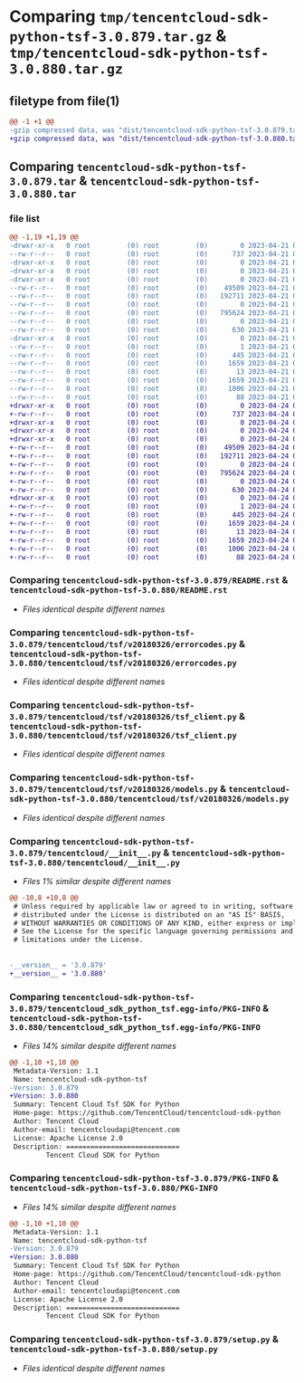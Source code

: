 # Comparing `tmp/tencentcloud-sdk-python-tsf-3.0.879.tar.gz` & `tmp/tencentcloud-sdk-python-tsf-3.0.880.tar.gz`

## filetype from file(1)

```diff
@@ -1 +1 @@
-gzip compressed data, was "dist/tencentcloud-sdk-python-tsf-3.0.879.tar", last modified: Fri Apr 21 01:08:44 2023, max compression
+gzip compressed data, was "dist/tencentcloud-sdk-python-tsf-3.0.880.tar", last modified: Mon Apr 24 03:48:01 2023, max compression
```

## Comparing `tencentcloud-sdk-python-tsf-3.0.879.tar` & `tencentcloud-sdk-python-tsf-3.0.880.tar`

### file list

```diff
@@ -1,19 +1,19 @@
-drwxr-xr-x   0 root         (0) root         (0)        0 2023-04-21 01:08:44.000000 tencentcloud-sdk-python-tsf-3.0.879/
--rw-r--r--   0 root         (0) root         (0)      737 2023-04-21 01:08:43.000000 tencentcloud-sdk-python-tsf-3.0.879/README.rst
-drwxr-xr-x   0 root         (0) root         (0)        0 2023-04-21 01:08:44.000000 tencentcloud-sdk-python-tsf-3.0.879/tencentcloud/
-drwxr-xr-x   0 root         (0) root         (0)        0 2023-04-21 01:08:44.000000 tencentcloud-sdk-python-tsf-3.0.879/tencentcloud/tsf/
-drwxr-xr-x   0 root         (0) root         (0)        0 2023-04-21 01:08:44.000000 tencentcloud-sdk-python-tsf-3.0.879/tencentcloud/tsf/v20180326/
--rw-r--r--   0 root         (0) root         (0)    49509 2023-04-21 01:08:43.000000 tencentcloud-sdk-python-tsf-3.0.879/tencentcloud/tsf/v20180326/errorcodes.py
--rw-r--r--   0 root         (0) root         (0)   192711 2023-04-21 01:08:43.000000 tencentcloud-sdk-python-tsf-3.0.879/tencentcloud/tsf/v20180326/tsf_client.py
--rw-r--r--   0 root         (0) root         (0)        0 2023-04-21 01:08:43.000000 tencentcloud-sdk-python-tsf-3.0.879/tencentcloud/tsf/v20180326/__init__.py
--rw-r--r--   0 root         (0) root         (0)   795624 2023-04-21 01:08:43.000000 tencentcloud-sdk-python-tsf-3.0.879/tencentcloud/tsf/v20180326/models.py
--rw-r--r--   0 root         (0) root         (0)        0 2023-04-21 01:08:43.000000 tencentcloud-sdk-python-tsf-3.0.879/tencentcloud/tsf/__init__.py
--rw-r--r--   0 root         (0) root         (0)      630 2023-04-21 01:08:43.000000 tencentcloud-sdk-python-tsf-3.0.879/tencentcloud/__init__.py
-drwxr-xr-x   0 root         (0) root         (0)        0 2023-04-21 01:08:44.000000 tencentcloud-sdk-python-tsf-3.0.879/tencentcloud_sdk_python_tsf.egg-info/
--rw-r--r--   0 root         (0) root         (0)        1 2023-04-21 01:08:44.000000 tencentcloud-sdk-python-tsf-3.0.879/tencentcloud_sdk_python_tsf.egg-info/dependency_links.txt
--rw-r--r--   0 root         (0) root         (0)      445 2023-04-21 01:08:44.000000 tencentcloud-sdk-python-tsf-3.0.879/tencentcloud_sdk_python_tsf.egg-info/SOURCES.txt
--rw-r--r--   0 root         (0) root         (0)     1659 2023-04-21 01:08:44.000000 tencentcloud-sdk-python-tsf-3.0.879/tencentcloud_sdk_python_tsf.egg-info/PKG-INFO
--rw-r--r--   0 root         (0) root         (0)       13 2023-04-21 01:08:44.000000 tencentcloud-sdk-python-tsf-3.0.879/tencentcloud_sdk_python_tsf.egg-info/top_level.txt
--rw-r--r--   0 root         (0) root         (0)     1659 2023-04-21 01:08:44.000000 tencentcloud-sdk-python-tsf-3.0.879/PKG-INFO
--rw-r--r--   0 root         (0) root         (0)     1006 2023-04-21 01:08:43.000000 tencentcloud-sdk-python-tsf-3.0.879/setup.py
--rw-r--r--   0 root         (0) root         (0)       88 2023-04-21 01:08:44.000000 tencentcloud-sdk-python-tsf-3.0.879/setup.cfg
+drwxr-xr-x   0 root         (0) root         (0)        0 2023-04-24 03:48:01.000000 tencentcloud-sdk-python-tsf-3.0.880/
+-rw-r--r--   0 root         (0) root         (0)      737 2023-04-24 03:48:01.000000 tencentcloud-sdk-python-tsf-3.0.880/README.rst
+drwxr-xr-x   0 root         (0) root         (0)        0 2023-04-24 03:48:01.000000 tencentcloud-sdk-python-tsf-3.0.880/tencentcloud/
+drwxr-xr-x   0 root         (0) root         (0)        0 2023-04-24 03:48:01.000000 tencentcloud-sdk-python-tsf-3.0.880/tencentcloud/tsf/
+drwxr-xr-x   0 root         (0) root         (0)        0 2023-04-24 03:48:01.000000 tencentcloud-sdk-python-tsf-3.0.880/tencentcloud/tsf/v20180326/
+-rw-r--r--   0 root         (0) root         (0)    49509 2023-04-24 03:48:01.000000 tencentcloud-sdk-python-tsf-3.0.880/tencentcloud/tsf/v20180326/errorcodes.py
+-rw-r--r--   0 root         (0) root         (0)   192711 2023-04-24 03:48:01.000000 tencentcloud-sdk-python-tsf-3.0.880/tencentcloud/tsf/v20180326/tsf_client.py
+-rw-r--r--   0 root         (0) root         (0)        0 2023-04-24 03:48:01.000000 tencentcloud-sdk-python-tsf-3.0.880/tencentcloud/tsf/v20180326/__init__.py
+-rw-r--r--   0 root         (0) root         (0)   795624 2023-04-24 03:48:01.000000 tencentcloud-sdk-python-tsf-3.0.880/tencentcloud/tsf/v20180326/models.py
+-rw-r--r--   0 root         (0) root         (0)        0 2023-04-24 03:48:01.000000 tencentcloud-sdk-python-tsf-3.0.880/tencentcloud/tsf/__init__.py
+-rw-r--r--   0 root         (0) root         (0)      630 2023-04-24 03:48:01.000000 tencentcloud-sdk-python-tsf-3.0.880/tencentcloud/__init__.py
+drwxr-xr-x   0 root         (0) root         (0)        0 2023-04-24 03:48:01.000000 tencentcloud-sdk-python-tsf-3.0.880/tencentcloud_sdk_python_tsf.egg-info/
+-rw-r--r--   0 root         (0) root         (0)        1 2023-04-24 03:48:01.000000 tencentcloud-sdk-python-tsf-3.0.880/tencentcloud_sdk_python_tsf.egg-info/dependency_links.txt
+-rw-r--r--   0 root         (0) root         (0)      445 2023-04-24 03:48:01.000000 tencentcloud-sdk-python-tsf-3.0.880/tencentcloud_sdk_python_tsf.egg-info/SOURCES.txt
+-rw-r--r--   0 root         (0) root         (0)     1659 2023-04-24 03:48:01.000000 tencentcloud-sdk-python-tsf-3.0.880/tencentcloud_sdk_python_tsf.egg-info/PKG-INFO
+-rw-r--r--   0 root         (0) root         (0)       13 2023-04-24 03:48:01.000000 tencentcloud-sdk-python-tsf-3.0.880/tencentcloud_sdk_python_tsf.egg-info/top_level.txt
+-rw-r--r--   0 root         (0) root         (0)     1659 2023-04-24 03:48:01.000000 tencentcloud-sdk-python-tsf-3.0.880/PKG-INFO
+-rw-r--r--   0 root         (0) root         (0)     1006 2023-04-24 03:48:01.000000 tencentcloud-sdk-python-tsf-3.0.880/setup.py
+-rw-r--r--   0 root         (0) root         (0)       88 2023-04-24 03:48:01.000000 tencentcloud-sdk-python-tsf-3.0.880/setup.cfg
```

### Comparing `tencentcloud-sdk-python-tsf-3.0.879/README.rst` & `tencentcloud-sdk-python-tsf-3.0.880/README.rst`

 * *Files identical despite different names*

### Comparing `tencentcloud-sdk-python-tsf-3.0.879/tencentcloud/tsf/v20180326/errorcodes.py` & `tencentcloud-sdk-python-tsf-3.0.880/tencentcloud/tsf/v20180326/errorcodes.py`

 * *Files identical despite different names*

### Comparing `tencentcloud-sdk-python-tsf-3.0.879/tencentcloud/tsf/v20180326/tsf_client.py` & `tencentcloud-sdk-python-tsf-3.0.880/tencentcloud/tsf/v20180326/tsf_client.py`

 * *Files identical despite different names*

### Comparing `tencentcloud-sdk-python-tsf-3.0.879/tencentcloud/tsf/v20180326/models.py` & `tencentcloud-sdk-python-tsf-3.0.880/tencentcloud/tsf/v20180326/models.py`

 * *Files identical despite different names*

### Comparing `tencentcloud-sdk-python-tsf-3.0.879/tencentcloud/__init__.py` & `tencentcloud-sdk-python-tsf-3.0.880/tencentcloud/__init__.py`

 * *Files 1% similar despite different names*

```diff
@@ -10,8 +10,8 @@
 # Unless required by applicable law or agreed to in writing, software
 # distributed under the License is distributed on an "AS IS" BASIS,
 # WITHOUT WARRANTIES OR CONDITIONS OF ANY KIND, either express or implied.
 # See the License for the specific language governing permissions and
 # limitations under the License.
 
 
-__version__ = '3.0.879'
+__version__ = '3.0.880'
```

### Comparing `tencentcloud-sdk-python-tsf-3.0.879/tencentcloud_sdk_python_tsf.egg-info/PKG-INFO` & `tencentcloud-sdk-python-tsf-3.0.880/tencentcloud_sdk_python_tsf.egg-info/PKG-INFO`

 * *Files 14% similar despite different names*

```diff
@@ -1,10 +1,10 @@
 Metadata-Version: 1.1
 Name: tencentcloud-sdk-python-tsf
-Version: 3.0.879
+Version: 3.0.880
 Summary: Tencent Cloud Tsf SDK for Python
 Home-page: https://github.com/TencentCloud/tencentcloud-sdk-python
 Author: Tencent Cloud
 Author-email: tencentcloudapi@tencent.com
 License: Apache License 2.0
 Description: ============================
         Tencent Cloud SDK for Python
```

### Comparing `tencentcloud-sdk-python-tsf-3.0.879/PKG-INFO` & `tencentcloud-sdk-python-tsf-3.0.880/PKG-INFO`

 * *Files 14% similar despite different names*

```diff
@@ -1,10 +1,10 @@
 Metadata-Version: 1.1
 Name: tencentcloud-sdk-python-tsf
-Version: 3.0.879
+Version: 3.0.880
 Summary: Tencent Cloud Tsf SDK for Python
 Home-page: https://github.com/TencentCloud/tencentcloud-sdk-python
 Author: Tencent Cloud
 Author-email: tencentcloudapi@tencent.com
 License: Apache License 2.0
 Description: ============================
         Tencent Cloud SDK for Python
```

### Comparing `tencentcloud-sdk-python-tsf-3.0.879/setup.py` & `tencentcloud-sdk-python-tsf-3.0.880/setup.py`

 * *Files identical despite different names*

